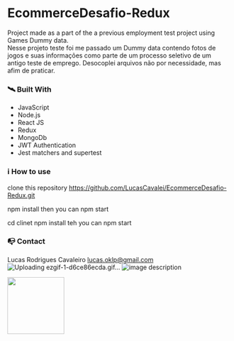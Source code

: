 # EcommerceDesafio-Redux

Project made as a part of the a previous employment test project using Games Dummy data.  
 Nesse projeto teste foi me passado um Dummy data contendo fotos de jogos e suas informações como
parte de um processo seletivo de um antigo teste de emprego.
Desocoplei arquivos não por necessidade, mas afim de praticar.

### 🛰️ Built With

- JavaScript
- Node.js
- React JS
- Redux
- MongoDb
- JWT Authentication
- Jest matchers and supertest

### ℹ️ How to use

clone this repository
https://github.com/LucasCavalei/EcommerceDesafio-Redux.git

npm install
then you can
npm start

cd clinet
npm install
teh you can
npm start

### 📭 Contact

Lucas Rodrigues Cavaleiro lucas.oklp@gmail.com
![Uploading ezgif-1-d6ce86ecda.gif…]()
![image description](path/in/repository/to/image.svg)

<img src="\client\src\assets\flickergames.jpg" width="128"/>
